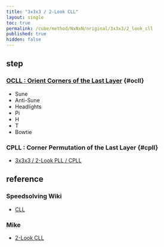 ```yaml
---
title: "3x3x3 / 2-Look CLL"
layout: single
toc: true
permalink: /cube/method/NxNxN/original/3x3x3/2_look_cll
published: true
hidden: false
---
```


<head>
  <base target="_blank">
</head>



## step

### [OCLL : Orient Corners of the Last Layer](/cube/method/NxNxN/original/3x3x3/2_look_cll/ocll) {#ocll}

- Sune
- Anti-Sune
- Headlights
- Pi
- H
- T
- Bowtie

### CPLL : Corner Permutation of the Last Layer {#cpll}

- [3x3x3 / 2-Look PLL / CPLL](/cube/method/NxNxN/original/3x3x3/2_look_pll/cpll)



## reference

### Speedsolving Wiki

- [CLL](https://www.speedsolving.com/wiki/index.php/CLL_algorithms_(3x3x3))

### Mike

- [2-Look CLL](https://logiqx.github.io/cubing-algs/html/2lcll.html)
